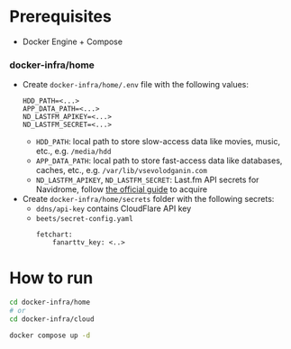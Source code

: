 # Prerequisites

- Docker Engine + Compose

### docker-infra/home

- Create `docker-infra/home/.env` file with the following values:
  ```
  HDD_PATH=<...>
  APP_DATA_PATH=<...>
  ND_LASTFM_APIKEY=<...>
  ND_LASTFM_SECRET=<...>
  ```
  - `HDD_PATH`: local path to store slow-access data like movies, music, etc., e.g. `/media/hdd`
  - `APP_DATA_PATH`: local path to store fast-access data like databases, caches, etc., e.g. `/var/lib/vsevolodganin.com`
  - `ND_LASTFM_APIKEY`, `ND_LASTFM_SECRET`: Last.fm API secrets for Navidrome, follow [the official guide](https://www.navidrome.org/docs/usage/external-integrations/#lastfm) to acquire
- Create `docker-infra/home/secrets` folder with the following secrets:
  - `ddns/api-key` contains CloudFlare API key
  - `beets/secret-config.yaml`
    ```
    fetchart:
        fanarttv_key: <..>
    ```


# How to run

```sh
cd docker-infra/home
# or
cd docker-infra/cloud

docker compose up -d
```
